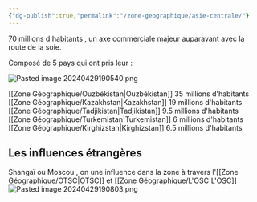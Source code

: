 ```yaml
---
{"dg-publish":true,"permalink":"/zone-geographique/asie-centrale/"}
---
```


70 millions d'habitants , un axe commerciale majeur auparavant avec la route de la soie. 

Composé de 5 pays qui ont pris leur  : 

![Pasted image 20240429190540.png](/img/user/Data/Pasted%20image%2020240429190540.png)

[[Zone Géographique/Ouzbékistan\|Ouzbékistan]] 35 millions d'habitants 
[[Zone Géographique/Kazakhstan\|Kazakhstan]] 19 millions d'habitants 
[[Zone Géographique/Tadjikistan\|Tadjikistan]] 9.5 millions d'habitants 
[[Zone Géographique/Turkemistan\|Turkemistan]] 6 millions d'habitants 
[[Zone Géographique/Kirghizstan\|Kirghizstan]] 6.5 millions d'habitants 

## Les influences étrangères 

Shangaï ou Moscou , on une influence dans la zone à travers l'[[Zone Géographique/OTSC\|OTSC]] et [[Zone Géographique/L'OSC\|L'OSC]]   
![Pasted image 20240429190803.png](/img/user/Data/Pasted%20image%2020240429190803.png)